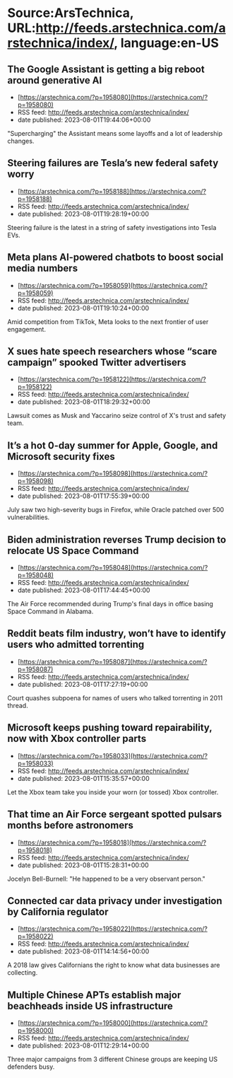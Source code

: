 # Source:ArsTechnica, URL:http://feeds.arstechnica.com/arstechnica/index/, language:en-US

## The Google Assistant is getting a big reboot around generative AI
 - [https://arstechnica.com/?p=1958080](https://arstechnica.com/?p=1958080)
 - RSS feed: http://feeds.arstechnica.com/arstechnica/index/
 - date published: 2023-08-01T19:44:06+00:00

"Supercharging" the Assistant means some layoffs and a lot of leadership changes.

## Steering failures are Tesla’s new federal safety worry
 - [https://arstechnica.com/?p=1958188](https://arstechnica.com/?p=1958188)
 - RSS feed: http://feeds.arstechnica.com/arstechnica/index/
 - date published: 2023-08-01T19:28:19+00:00

Steering failure is the latest in a string of safety investigations into Tesla EVs.

## Meta plans AI-powered chatbots to boost social media numbers
 - [https://arstechnica.com/?p=1958059](https://arstechnica.com/?p=1958059)
 - RSS feed: http://feeds.arstechnica.com/arstechnica/index/
 - date published: 2023-08-01T19:10:24+00:00

Amid competition from TikTok, Meta looks to the next frontier of user engagement.

## X sues hate speech researchers whose “scare campaign” spooked Twitter advertisers
 - [https://arstechnica.com/?p=1958122](https://arstechnica.com/?p=1958122)
 - RSS feed: http://feeds.arstechnica.com/arstechnica/index/
 - date published: 2023-08-01T18:29:32+00:00

Lawsuit comes as Musk and Yaccarino seize control of X's trust and safety team.

## It’s a hot 0-day summer for Apple, Google, and Microsoft security fixes
 - [https://arstechnica.com/?p=1958098](https://arstechnica.com/?p=1958098)
 - RSS feed: http://feeds.arstechnica.com/arstechnica/index/
 - date published: 2023-08-01T17:55:39+00:00

July saw two high-severity bugs in Firefox, while Oracle patched over 500 vulnerabilities.

## Biden administration reverses Trump decision to relocate US Space Command
 - [https://arstechnica.com/?p=1958048](https://arstechnica.com/?p=1958048)
 - RSS feed: http://feeds.arstechnica.com/arstechnica/index/
 - date published: 2023-08-01T17:44:45+00:00

The Air Force recommended during Trump's final days in office basing Space Command in Alabama.

## Reddit beats film industry, won’t have to identify users who admitted torrenting
 - [https://arstechnica.com/?p=1958087](https://arstechnica.com/?p=1958087)
 - RSS feed: http://feeds.arstechnica.com/arstechnica/index/
 - date published: 2023-08-01T17:27:19+00:00

Court quashes subpoena for names of users who talked torrenting in 2011 thread.

## Microsoft keeps pushing toward repairability, now with Xbox controller parts
 - [https://arstechnica.com/?p=1958033](https://arstechnica.com/?p=1958033)
 - RSS feed: http://feeds.arstechnica.com/arstechnica/index/
 - date published: 2023-08-01T15:35:57+00:00

Let the Xbox team take you inside your worn (or tossed) Xbox controller.

## That time an Air Force sergeant spotted pulsars months before astronomers
 - [https://arstechnica.com/?p=1958018](https://arstechnica.com/?p=1958018)
 - RSS feed: http://feeds.arstechnica.com/arstechnica/index/
 - date published: 2023-08-01T15:28:31+00:00

Jocelyn Bell-Burnell: "He happened to be a very observant person."

## Connected car data privacy under investigation by California regulator
 - [https://arstechnica.com/?p=1958022](https://arstechnica.com/?p=1958022)
 - RSS feed: http://feeds.arstechnica.com/arstechnica/index/
 - date published: 2023-08-01T14:14:56+00:00

A 2018 law gives Californians the right to know what data businesses are collecting.

## Multiple Chinese APTs establish major beachheads inside US infrastructure
 - [https://arstechnica.com/?p=1958000](https://arstechnica.com/?p=1958000)
 - RSS feed: http://feeds.arstechnica.com/arstechnica/index/
 - date published: 2023-08-01T12:29:14+00:00

Three major campaigns from 3 different Chinese groups are keeping US defenders busy.

